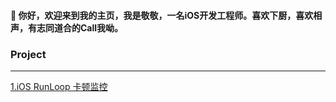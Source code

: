 #### 👋 你好，欢迎来到我的主页，我是敬敬，一名iOS开发工程师。喜欢下厨，喜欢相声，有志同道合的Call我呦。

### Project
---
[1.iOS RunLoop 卡顿监控](https://github.com/linminjing888/MJRunLoopDemo)  


<!--
**linminjing666/linminjing666** is a ✨ _special_ ✨ repository because its `README.md` (this file) appears on your GitHub profile.

Here are some ideas to get you started:

- 🔭 I’m currently working on ...
- 🌱 I’m currently learning ...
- 👯 I’m looking to collaborate on ...
- 🤔 I’m looking for help with ...
- 💬 Ask me about ...
- 📫 How to reach me: ...
- 😄 Pronouns: ...
- ⚡ Fun fact: ...
-->
